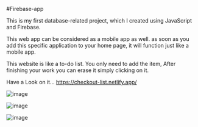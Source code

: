 #Firebase-app

This is my first database-related project, which I created using JavaScript and Firebase.

This web app can be considered as a mobile app as well. as soon as you add this specific application to your home page, it will function just like a mobile app. 

This website is like a to-do list. You only need to add the item, After finishing your work you can erase it simply clicking on it. 

Have a Look on it... https://checkout-list.netlify.app/

![image](https://github.com/viddhiladva/Firebase-app/assets/109016916/86397759-3060-4fd7-ab46-6a3b480f3edf)

![image](https://github.com/viddhiladva/Firebase-app/assets/109016916/d7e6ba79-5849-4ed9-90a3-118b054fd0af)

![image](https://github.com/viddhiladva/Firebase-app/assets/109016916/8d2b21f3-6a86-4e12-b43f-e2c3654112eb)






 
